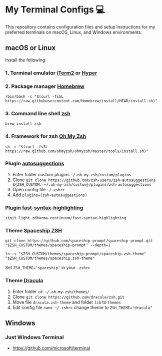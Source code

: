 # My Terminal Configs 💻

This repository contains configuration files and setup instructions for my preferred terminals on macOS, Linux, and Windows environments.

## macOS or Linux

Install the following:

### 1. Terminal emulator [iTerm2](https://iterm2.com/) or [Hyper](https://hyper.is/)

### 2. Package manager [Homebrew](https://brew.sh/)

`/bin/bash -c "$(curl -fsSL https://raw.githubusercontent.com/Homebrew/install/HEAD/install.sh)"`

### 3. Command line shell [zsh](https://github.com/ohmyzsh/ohmyzsh/wiki/Installing-ZSH) 

`brew install zsh`

### 4. Framework for zsh [Oh My Zsh](https://ohmyz.sh/#curl-tab)

`sh -c "$(curl -fsSL https://raw.github.com/ohmyzsh/ohmyzsh/master/tools/install.sh)"`

### Plugin [autosuggestions](https://github.com/zsh-users/zsh-autosuggestions)

1. Enter folder custom plugins `~/.oh-my-zsh/custom/plugins`
2. Clone `git clone https://github.com/zsh-users/zsh-autosuggestions ${ZSH_CUSTOM:-~/.oh-my-zsh/custom}/plugins/zsh-autosuggestions`
3. Open config file `~/.zshrc`
4. Add `plugins=(zsh-autosuggestions)`

### Plugin [fast-syntax-highlighting](https://github.com/zdharma-continuum/fast-syntax-highlighting)

`zinit light zdharma-continuum/fast-syntax-highlighting`

### Theme [Spaceship ZSH]()

`git clone https://github.com/spaceship-prompt/spaceship-prompt.git "$ZSH_CUSTOM/themes/spaceship-prompt" --depth=1`

`ln -s "$ZSH_CUSTOM/themes/spaceship-prompt/spaceship.zsh-theme" "$ZSH_CUSTOM/themes/spaceship.zsh-theme"`

Set `ZSH_THEME="spaceship"` in your `.zshrc`

### Theme [Dracula](https://draculatheme.com/zsh)

1. Enter folder `cd ~/.oh-my-zsh/themes/`
2. Clone `git clone https://github.com/dracula/zsh.git`
3. Move file `dracula.zsh-theme` and folder `lib` to `themes`
4. Edit config file `nano ~/.zshrc` change theme to `ZSH_THEME="dracula"`


## Windows

### Just Windows Terminal
- https://github.com/microsoft/terminal


